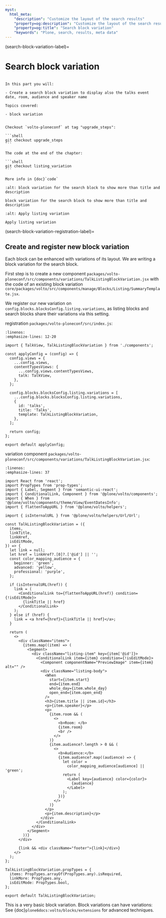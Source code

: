 ```yaml
---
myst:
  html_meta:
    "description": "Customize the layout of the search results"
    "property=og:description": "Customize the layout of the search results"
    "property=og:title": "Search block variation"
    "keywords": "Plone, search, results, meta data"
---
```


(search-block-variation-label)=

# Search block variation


```{card}

In this part you will:

- Create a search block variation to display also the talks event date, room, audience and speaker name

Topics covered:

- block variation
```

````{card} Frontend chapter

Checkout `volto-ploneconf` at tag "upgrade_steps":

```shell
git checkout upgrade_steps
```

The code at the end of the chapter:

```shell
git checkout listing_variation
```

More info in {doc}`code`
````

```{figure} _static/listing_variation.png
:alt: block variation for the search block to show more than title and description

block variation for the search block to show more than title and description
```

```{figure} _static/listing_variation_edit.png
:alt: Apply listing variation

Apply listing variation
```


(search-block-variation-registration-label)=

## Create and register new block variation

Each block can be enhanced with variations of its layout.
We are writing a block variation for the search block.

First step is to create a new component `packages/volto-ploneconf/src/components/variations/TalkListingBlockVariation.jsx` with the code of an existing block variation `core/packages/volto/src/components/manage/Blocks/Listing/SummaryTemplate.jsx`.

We register our new variation on `config.blocks.blocksConfig.listing.variations`, as listing blocks and search blocks share their variations via this setting.

registration `packages/volto-ploneconf/src/index.js`:

```{code-block} jsx
:linenos:
:emphasize-lines: 12-20

import { TalkView, TalkListingBlockVariation } from './components';

const applyConfig = (config) => {
  config.views = {
    ...config.views,
    contentTypesViews: {
      ...config.views.contentTypesViews,
      talk: TalkView,
    },
  };

  config.blocks.blocksConfig.listing.variations = [
    ...config.blocks.blocksConfig.listing.variations,
    {
      id: 'talks',
      title: 'Talks',
      template: TalkListingBlockVariation,
    },
  ];

  return config;
};

export default applyConfig;
```


variation component `packages/volto-ploneconf/src/components/variations/TalkListingBlockVariation.jsx`:

```{code-block} jsx
:linenos:
:emphasize-lines: 37

import React from 'react';
import PropTypes from 'prop-types';
import { Label, Segment } from 'semantic-ui-react';
import { ConditionalLink, Component } from '@plone/volto/components';
import { When } from '@plone/volto/components/theme/View/EventDatesInfo';
import { flattenToAppURL } from '@plone/volto/helpers';

import { isInternalURL } from '@plone/volto/helpers/Url/Url';

const TalkListingBlockVariation = ({
  items,
  linkTitle,
  linkHref,
  isEditMode,
}) => {
  let link = null;
  let href = linkHref?.[0]?.['@id'] || '';
  const color_mapping_audience = {
    beginner: 'green',
    advanced: 'yellow',
    professional: 'purple',
  };

  if (isInternalURL(href)) {
    link = (
      <ConditionalLink to={flattenToAppURL(href)} condition={!isEditMode}>
        {linkTitle || href}
      </ConditionalLink>
    );
  } else if (href) {
    link = <a href={href}>{linkTitle || href}</a>;
  }

  return (
    <>
      <div className="items">
        {items.map((item) => (
          <Segment>
            <div className="listing-item" key={item['@id']}>
              <ConditionalLink item={item} condition={!isEditMode}>
                <Component componentName="PreviewImage" item={item} alt="" />
                <div className="listing-body">
                  <When
                    start={item.start}
                    end={item.end}
                    whole_day={item.whole_day}
                    open_end={item.open_end}
                  />
                  <h3>{item.title || item.id}</h3>
                  <p>{item.speaker}</p>
                  <p>
                    {item.room && (
                      <>
                        <b>Room: </b>
                        {item.room}
                        <br />
                      </>
                    )}
                    {item.audience?.length > 0 && (
                      <>
                        <b>Audience:</b>
                        {item.audience?.map((audience) => {
                          let color =
                            color_mapping_audience[audience] || 'green';
                          return (
                            <Label key={audience} color={color}>
                              {audience}
                            </Label>
                          );
                        })}
                      </>
                    )}
                  </p>
                  <p>{item.description}</p>
                </div>
              </ConditionalLink>
            </div>
          </Segment>
        ))}
      </div>

      {link && <div className="footer">{link}</div>}
    </>
  );
};

TalkListingBlockVariation.propTypes = {
  items: PropTypes.arrayOf(PropTypes.any).isRequired,
  linkMore: PropTypes.any,
  isEditMode: PropTypes.bool,
};

export default TalkListingBlockVariation;
```

This is a very basic block variation.
Block variations can have variations: See {doc}`plone6docs:volto/blocks/extensions` for advanced techniques.
